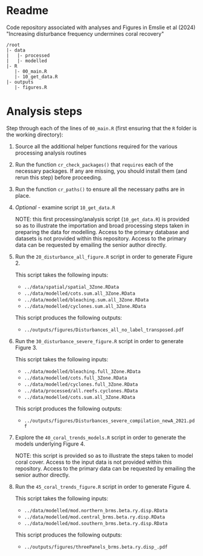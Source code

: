 Readme
=============

Code repository associated with analyses and Figures in Emslie et al
(2024) "Increasing disturbance frequency undermines coral recovery"


```
/root
|- data
|   |- processed
|   |- modelled
|- R
   |- 00_main.R
   |- 10_get_data.R
|- outputs
   |- figures.R

```



# Analysis steps

Step through each of the lines of `00_main.R` (first ensuring that the
`R` folder is the working directory):

1. Source all the additional helper functions required for the various
   processing analysis routines

2. Run the function `cr_check_packages()` that `requires` each of the
   necessary packages. If any are missing, you should install them
   (and rerun this step) before proceeding.

3. Run the function `cr_paths()` to ensure all the necessary paths are
   in place.

4. *Optional* - examine script `10_get_data.R` 

   NOTE: this first processing/analysis script (`10_get_data.R`) is
   provided so as to illustrate the importation and broad processing
   steps taken in preparing the data for modelling. Access to the
   primary database and datasets is not provided within this
   repository. Access to the primary data can be requested by emailing
   the senior author directly.

5. Run the `20_disturbance_all_figure.R` script in order to generate
   Figure 2.

   This script takes the following inputs:

   - `../data/spatial/spatial_3Zone.RData`
   - `../data/modelled/cots.sum.all_3Zone.RData`
   - `../data/modelled/bleaching.sum.all_3Zone.RData`
   - `../data/modelled/cyclones.sum.all_3Zone.RData`

   This script produces the following outputs:

   - `../outputs/figures/Disturbances_all_no_label_transposed.pdf`

6. Run the `30_disturbance_severe_figure.R` script in order to
   generate Figure 3.
   
   This script takes the following inputs:

   - `../data/modelled/bleaching.full_3Zone.RData`
   - `../data/modelled/cots.full_3Zone.RData`
   - `../data/modelled/cyclones.full_3Zone.RData`
   - `../data/processed/all.reefs.cyclones.RData`
   - `../data/modelled/cots.sum.all_3Zone.RData`

   This script produces the following outputs:

   - `../outputs/figures/Disturbances_severe_compilation_newA_2021.pdf`
   
7. Explore the `40_coral_trends_models.R` script in order to generate
   the models underlying Figure 4.
   
   NOTE: this script is provided so as to illustrate the steps taken
   to model coral cover. Access to the input data is not provided
   within this repository. Access to the primary data can be requested
   by emailing the senior author directly.

8. Run the `45_coral_trends_figure.R` script in order to
   generate Figure 4.

   This script takes the following inputs:

   - `../data/modelled/mod.northern_brms.beta.ry.disp.RData`
   - `../data/modelled/mod.central_brms.beta.ry.disp.RData`
   - `../data/modelled/mod.southern_brms.beta.ry.disp.RData`

   This script produces the following outputs:

   - `../outputs/figures/threePanels_brms.beta.ry.disp_.pdf`
   

